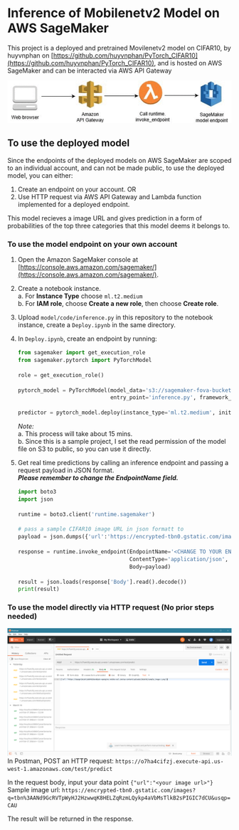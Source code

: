# Inference of Mobilenetv2 Model on AWS SageMaker
This project is a deployed and pretrained Movilenetv2 model on CIFAR10, by huyvnphan on [https://github.com/huyvnphan/PyTorch_CIFAR10](https://github.com/huyvnphan/PyTorch_CIFAR10), 
and is hosted on AWS SageMaker and can be interacted via AWS API Gateway

![Endpoint](docs/sagemaker-endpoint-1.gif)

## To use the deployed model
Since the endpoints of the deployed models on AWS SageMaker are scoped to an individual account, and can not be made public, to use the deployed model, you can either:
1. Create an endpoint on your account. OR
2. Use HTTP request via AWS API Gateway and Lambda function implemented for a deployed endpoint.

This model recieves a image URL and gives prediction in a form of probabilities of the top three categories that this model deems it belongs to.

### To use the model endpoint on your own account
1. Open the Amazon SageMaker console at [https://console.aws.amazon.com/sagemaker/](https://console.aws.amazon.com/sagemaker/).

2. Create a notebook instance.<br/>
a. For **Instance Type** choose `ml.t2.medium`<br/>
b. For **IAM role**, choose **Create a new role**, then choose **Create role**.

3. Upload `model/code/inference.py` in this repository to the notebook instance, create a `Deploy.ipynb` in the same directory.

4. In `Deploy.ipynb`, create an endpoint by running:
	```python
	from sagemaker import get_execution_role
	from sagemaker.pytorch import PyTorchModel
	
	role = get_execution_role()

	pytorch_model = PyTorchModel(model_data='s3://sagemaker-fova-bucket/model.tar.gz', role=role,
	                             entry_point='inference.py', framework_version='1.4.0')

	predictor = pytorch_model.deploy(instance_type='ml.t2.medium', initial_instance_count=1)
	```
	*Note:*<br/>
	a. This process will take about 15 mins.<br/>
	b. Since this is a sample project, I set the read permission of the model file on S3 to public, so you can use it directly.
	
5. Get real time predictions by calling an inference endpoint and passing a request payload in JSON format.<br/>
	***Please remember to change the EndpointName field.***
	```python
	import boto3
	import json

	runtime = boto3.client('runtime.sagemaker')
	
	# pass a sample CIFAR10 image URL in json formatt to  
	payload = json.dumps({'url':'https://encrypted-tbn0.gstatic.com/images?q=tbn%3AANd9GcRVTpWyHJ2HzwwqK8HELZqRzmLQykp4aVbMsTlkB2sPIGIC7dCU&usqp=CAU'})
	
	response = runtime.invoke_endpoint(EndpointName='<CHANGE TO YOUR ENDPOINT NAME>',
	                                   ContentType='application/json',
	                                   Body=payload)

	result = json.loads(response['Body'].read().decode())
	print(result)
	```

### To use the model directly via HTTP request (No prior steps needed)

![Post](docs/post.png)
In Postman, POST an HTTP request:
`https://o7ha4cifzj.execute-api.us-west-1.amazonaws.com/test/predict`

In the request body,  input your data point
`{"url":"<your image url>"}`
Sample image url:
`https://encrypted-tbn0.gstatic.com/images?q=tbn%3AANd9GcRVTpWyHJ2HzwwqK8HELZqRzmLQykp4aVbMsTlkB2sPIGIC7dCU&usqp=CAU`

The result will be returned in the response.
